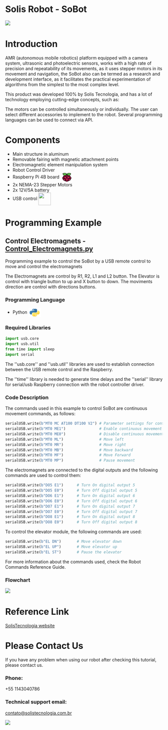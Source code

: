 # Solis Robot - SoBot
![](https://github.com/SolisTecnologia/SoBot-Control-Electromagnets/blob/master/png/SoBotEletroima.png)
# Introduction

AMR (autonomous mobile robotics) platform equipped with a camera system, ultrasonic and photoelectric sensors, works with a high rate of precision and repeatability of its movements, as it uses stepper motors in its movement and navigation, the SoBot also can be termed as a research and development interface, as it facilitates the practical experimentation of algorithms from the simplest to the most complex level.

This product was developed 100% by Solis Tecnologia, and has a lot of technology employing cutting-edge concepts, such as:

The motors can be controlled simultaneously or individually.
The user can select different accessories to implement to the robot.
Several programming languages can be used to connect via API.

# Components

* Main structure in aluminum
* Removable fairing with magnetic attachment points
* Electromagnetic element manipulation system
* Robot Control Driver
* Raspberry Pi 4B board <img align="center" height="30" width="40" src="https://github.com/devicons/devicon/blob/master/icons/raspberrypi/raspberrypi-original.svg">
* 2x NEMA-23 Stepper Motors
* 2x 12V/5A battery
* USB control  <img align="center" height="40" width="40" src="https://github.com/SolisTecnologia/SoBot-Control-Electromagnets/blob/master/png/control.png">

# Programming Example
## Control Electromagnets - [Control_Electromagnets.py](https://github.com/SolisTecnologia/SoBot-Control-Electromagnets/blob/master/Control_Electromagnets.py)
Programming example to control the SoBot by a USB remote control to move and control the electromagnets

The Electromagnets are control by R1, R2, L1 and L2 button.
The Elevator is control with triangle button to up and X button to down.
The moviments direction are control with directions buttons.

### Programming Language

* Python  <img align="center" height="30" width="40" src="https://raw.githubusercontent.com/devicons/devicon/master/icons/python/python-original.svg">

### Required Libraries

~~~python
import usb.core
import usb.util
from time import sleep
import serial
~~~

The ''usb.core'' and ''usb.util'' libraries are used to establish connection between the USB remote control and the Raspberry.

The ''time'' library is needed to generate time delays and the ''serial'' library for serial/usb Raspberry connection with the robot controller driver.

### Code Description

The commands used in this example to control SoBot are continuous movement commands, as follows:

~~~python
serialUSB.write(b"MT0 MC AT100 DT100 V2") # Parameter settings for continuous mode
serialUSB.write(b"MT0 ME1")               # Enable continuous movement
serialUSB.write(b"MT0 ME0")               # Disable continuous movement
serialUSB.write(b"MT0 ML")                # Move left
serialUSB.write(b"MT0 MR")                # Move right
serialUSB.write(b"MT0 MB")                # Move backward
serialUSB.write(b"MT0 MF")                # Move Forward
serialUSB.write(b"MT0 MP")                # Pause movement
~~~

The electromagnets are connected to the digital outputs and the following commands are used to control them:

~~~python
serialUSB.write(b"DO5 E1")	    # Turn On digital output 5
serialUSB.write(b"DO5 E0")	    # Turn Off digital output 5
serialUSB.write(b"DO6 E1")	    # Turn On digital output 6
serialUSB.write(b"DO6 E0")	    # Turn Off digital output 6
serialUSB.write(b"DO7 E1")	    # Turn On digital output 7
serialUSB.write(b"DO7 E0")	    # Turn Off digital output 7
serialUSB.write(b"DO8 E1")	    # Turn On digital output 8
serialUSB.write(b"DO8 E0")	    # Turn Off digital output 8
~~~

To control the elevator module, the following commands are used:

~~~python
serialUSB.write(b"EL DN")	    # Move elevator down
serialUSB.write(b"EL UP")	    # Move elevator up
serialUSB.write(b"EL ST")	    # Pause the elevator
~~~

For more information about the commands used, check the Robot Commands Reference Guide.

### Flowchart

![](https://github.com/SolisTecnologia/SoBot-Control-Electromagnets/blob/master/png/Flowchart_Control_Electromagnets.png)

# Reference Link
[SolisTecnologia website](https://solistecnologia.com/produtos/robotsingle)

# Please Contact Us
If you have any problem when using our robot after checking this tutorial, please contact us.

### Phone:
+55 1143040786

### Technical support email: 
contato@solistecnologia.com.br

![](https://github.com/SolisTecnologia/SoBot-Control-Electromagnets/blob/master/png/logo.png)